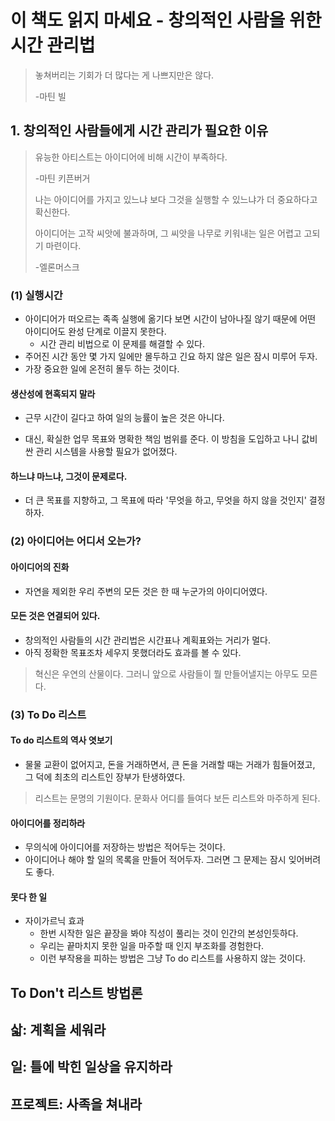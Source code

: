 # 이 책도 읽지 마세요 - 창의적인 사람을 위한 시간 관리법

> 놓쳐버리는 기회가 더 많다는 게 나쁘지만은 않다.
>
> -마틴 빌



## 1. 창의적인 사람들에게 시간 관리가 필요한 이유

> 유능한 아티스트는 아이디어에 비해 시간이 부족하다.
>
> -마틴 키픈버거
>
> 
>
> 나는 아이디어를 가지고 있느냐 보다 그것을 실행할 수 있느냐가 더 중요하다고 확신한다.
>
> 아이디어는 고작 씨앗에 불과하며, 그 씨앗을 나무로 키워내는 일은 어렵고 고되기 마련이다.
>
> -엘론머스크

### (1) 실행시간

* 아이디어가 떠오르는 족족 실행에 옮기다 보면 시간이 남아나질 않기 때문에 어떤 아이디어도 완성 단계로 이끌지 못한다.
  * 시간 관리 비법으로 이 문제를 해결할 수 있다.
* 주어진 시간 동안 몇 가지 일에만 몰두하고 긴요 하지 않은 일은 잠시 미루어 두자.
* 가장 중요한 일에 온전히 몰두 하는 것이다.



#### 	생산성에 현혹되지 말라

* 근무 시간이 길다고 하여 일의 능률이 높은 것은 아니다.

* 대신, 확실한 업무 목표와 명확한 책임 범위를 준다. 이 방침을 도입하고 나니 값비싼 관리 시스템을 사용할 필요가 없어졌다.



#### 	하느냐 마느냐, 그것이 문제로다.

* 더 큰 목표를 지향하고, 그 목표에 따라 '무엇을 하고, 무엇을 하지 않을 것인지' 결정하자.



### (2) 아이디어는 어디서 오는가?

#### 아이디어의 진화

* 자연을 제외한 우리 주변의 모든 것은 한 때 누군가의 아이디어였다.

#### 모든 것은 연결되어 있다.

* 창의적인 사람들의 시간 관리법은 시간표나 계획표와는 거리가 멀다.
* 아직 정확한 목표조차 세우지 못했더라도 효과를 볼 수 있다.

> 혁신은 우연의 산물이다. 그러니 앞으로 사람들이 뭘 만들어낼지는 아무도 모른다.



### (3) To Do 리스트

#### To do 리스트의 역사 엿보기

* 물물 교환이 없어지고, 돈을 거래하면서, 큰 돈을 거래할 때는 거래가 힘들어졌고, 그 덕에 최초의 리스트인 장부가 탄생하였다.

> 리스트는 문명의 기원이다. 문화사 어디를 들여다 보든 리스트와 마주하게 된다.

#### 아이디어를 정리하라

* 무의식에 아이디어를 저장하는 방법은 적어두는 것이다.
* 아이디어나 해야 할 일의 목록을 만들어 적어두자. 그러면 그 문제는 잠시 잊어버려도 좋다.

#### 못다 한 일

* 자이가르닉 효과
  * 한번 시작한 일은 끝장을 봐야 직성이 풀리는 것이 인간의 본성인듯하다.
  * 우리는 끝마치지 못한 일을 마주할 때 인지 부조화를 경험한다.
  * 이런 부작용을 피하는 방법은 그냥 To do 리스트를 사용하지 않는 것이다.



## To Don't 리스트 방법론

## 삷: 계획을 세워라

## 일: 틀에 박힌 일상을 유지하라

## 프로젝트: 사족을 쳐내라



